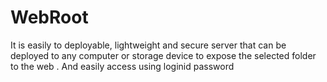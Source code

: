 # WebRoot
 It is easily to deployable, lightweight and secure server that can be deployed to any computer or storage device to expose the selected folder to the web . And easily access using loginid password

